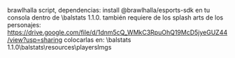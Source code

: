 brawlhalla script, dependencias:
install @brawlhalla/esports-sdk en tu consola dentro de \balstats 1.1.0.
también requiere de los splash arts de los personajes:
https://drive.google.com/file/d/1dnm5cQ_WMkC3RpuOhQ19McD5jyeGUZ44/view?usp=sharing
colocarlas en: \balstats 1.1.0\balstats\resources\playersImgs
